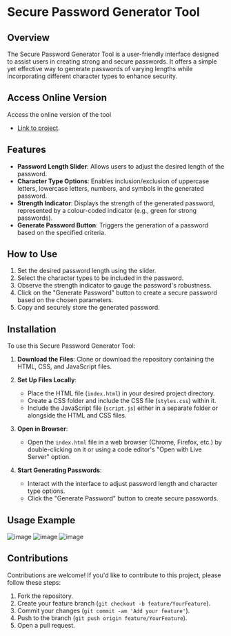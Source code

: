 # Secure Password Generator Tool

## Overview
The Secure Password Generator Tool is a user-friendly interface designed to assist users in creating strong and secure passwords. It offers a simple yet effective way to generate passwords of varying lengths while incorporating different character types to enhance security.

 ## Access Online Version
Access the online version of the tool 
-  [Link to project](https://udaykiran6463.github.io/Password-Generator/).

## Features
- **Password Length Slider**: Allows users to adjust the desired length of the password.
- **Character Type Options**: Enables inclusion/exclusion of uppercase letters, lowercase letters, numbers, and symbols in the generated password.
- **Strength Indicator**: Displays the strength of the generated password, represented by a colour-coded indicator (e.g., green for strong passwords).
- **Generate Password Button**: Triggers the generation of a password based on the specified criteria.


## How to Use
1. Set the desired password length using the slider.
2. Select the character types to be included in the password.
3. Observe the strength indicator to gauge the password's robustness.
4. Click on the "Generate Password" button to create a secure password based on the chosen parameters.
5. Copy and securely store the generated password.

## Installation
To use this Secure Password Generator Tool:

1. **Download the Files**: Clone or download the repository containing the HTML, CSS, and JavaScript files.

2. **Set Up Files Locally**:
   - Place the HTML file (`index.html`) in your desired project directory.
   - Create a CSS folder and include the CSS file (`styles.css`) within it.
   - Include the JavaScript file (`script.js`) either in a separate folder or alongside the HTML and CSS files.

3. **Open in Browser**:
   - Open the `index.html` file in a web browser (Chrome, Firefox, etc.) by double-clicking on it or using a code editor's "Open with Live Server" option.

4. **Start Generating Passwords**:
   - Interact with the interface to adjust password length and character type options.
   - Click the "Generate Password" button to create secure passwords.

## Usage Example
![image](https://github.com/udaykiran6463/Password-Generator/assets/139199158/4513ad82-f393-485a-b523-bdfc8c443940)
![image](https://github.com/udaykiran6463/Password-Generator/assets/139199158/632dd5af-aaa3-4af3-a3a6-ecf687605d54)
![image](https://github.com/udaykiran6463/Password-Generator/assets/139199158/616e783a-4ffd-435d-807f-99d2e354fd5d)

## Contributions
Contributions are welcome! If you'd like to contribute to this project, please follow these steps:
1. Fork the repository.
2. Create your feature branch (`git checkout -b feature/YourFeature`).
3. Commit your changes (`git commit -am 'Add your feature'`).
4. Push to the branch (`git push origin feature/YourFeature`).
5. Open a pull request.

